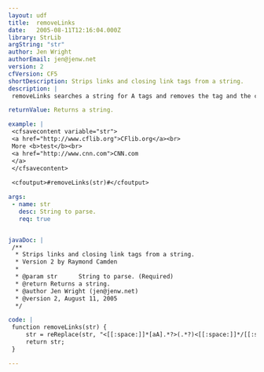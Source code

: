 ```yaml
---
layout: udf
title:  removeLinks
date:   2005-08-11T12:16:04.000Z
library: StrLib
argString: "str"
author: Jen Wright
authorEmail: jen@jenw.net
version: 2
cfVersion: CF5
shortDescription: Strips links and closing link tags from a string.
description: |
 removeLinks searches a string for A tags and removes the tag and the closing tag. It takes one required argument, the string to be stripped. It returns the string with the links removed.

returnValue: Returns a string.

example: |
 <cfsavecontent variable="str">
 <a href="http://www.cflib.org">CFlib.org</a><br>
 More <b>test</b><br>
 <a href="http://www.cnn.com">CNN.com
 </a>
 </cfsavecontent>
 
 <cfoutput>#removeLinks(str)#</cfoutput>

args:
 - name: str
   desc: String to parse.
   req: true


javaDoc: |
 /**
  * Strips links and closing link tags from a string.
  * Version 2 by Raymond Camden
  * 
  * @param str      String to parse. (Required)
  * @return Returns a string. 
  * @author Jen Wright (jen@jenw.net) 
  * @version 2, August 11, 2005 
  */

code: |
 function removeLinks(str) {
     str = reReplace(str, "<[[:space:]]*[aA].*?>(.*?)<[[:space:]]*/[[:space:]]*a[[:space:]]*>","\1","all");
     return str;    
 }

---
```



